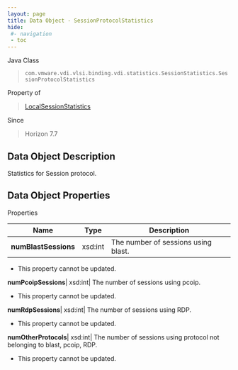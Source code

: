 ```yaml
---
layout: page
title: Data Object - SessionProtocolStatistics
hide:
 #- navigation
 - toc
---
```






Java Class  
> `com.vmware.vdi.vlsi.binding.vdi.statistics.SessionStatistics.SessionProtocolStatistics`

Property of  
> [LocalSessionStatistics](vdi.statistics.SessionStatistics.LocalSessionStatistics.md#field_detail)

Since  
> Horizon 7.7


## Data Object Description 

Statistics for Session protocol. 

## Data Object Properties

Properties

Name |  Type |  Description   
---|---|---  
**numBlastSessions**|  xsd:int|  The number of sessions using blast.   


* This property cannot be updated.

  
**numPcoipSessions**|  xsd:int|  The number of sessions using pcoip.   


* This property cannot be updated.

  
**numRdpSessions**|  xsd:int|  The number of sessions using RDP.   


* This property cannot be updated.

  
**numOtherProtocols**|  xsd:int|  The number of sessions using protocol not belonging to blast, pcoip, RDP.   


* This property cannot be updated.

  
  
  
   
  
  
